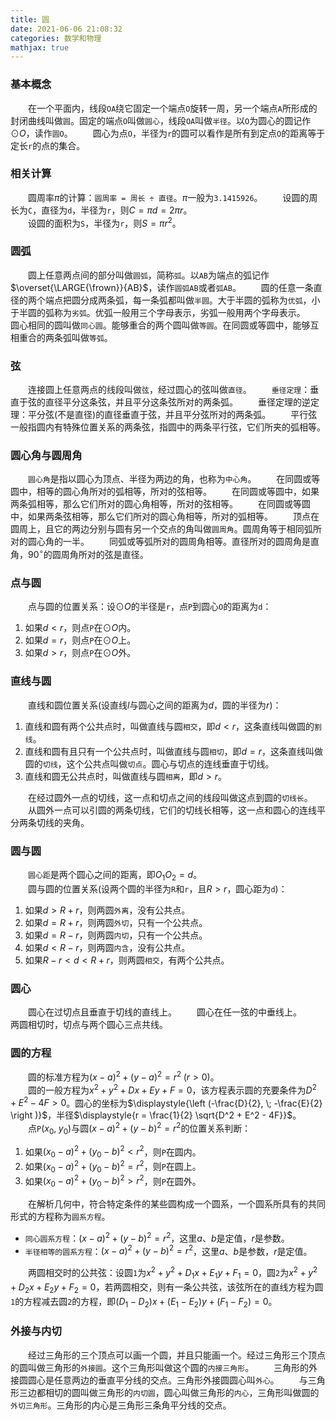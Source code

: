 ```yaml
---
title: 圆
date: 2021-06-06 21:08:32
categories: 数学和物理
mathjax: true
---
```

### 基本概念

&emsp;&emsp;在一个平面内，线段`OA`绕它固定一个端点`O`旋转一周，另一个端点`A`所形成的封闭曲线叫做`圆`。固定的端点`O`叫做`圆心`，线段`OA`叫做`半径`。以`O`为圆心的圆记作$\odot O$，读作`圆O`。<!--more-->
&emsp;&emsp;圆心为点`O`，半径为`r`的圆可以看作是所有到定点`O`的距离等于定长`r`的点的集合。

### 相关计算

&emsp;&emsp;圆周率$\pi$的计算：`圆周率 = 周长 ÷ 直径`。$\pi$一般为`3.1415926`。
&emsp;&emsp;设圆的周长为`C`，直径为`d`，半径为`r`，则$C = \pi d = 2 \pi r$。<br>
&emsp;&emsp;设圆的面积为`S`，半径为`r`，则$S = \pi r^{2}$。<br>

### 圆弧

&emsp;&emsp;圆上任意两点间的部分叫做`圆弧`，简称`弧`。以`AB`为端点的弧记作$\overset{\LARGE{\frown}}{AB}$，读作`圆弧AB`或者`弧AB`。
&emsp;&emsp;圆的任意一条直径的两个端点把圆分成两条弧，每一条弧都叫做`半圆`。大于半圆的弧称为`优弧`，小于半圆的弧称为`劣弧`。优弧一般用三个字母表示，劣弧一般用两个字母表示。
&emsp;&emsp;圆心相同的圆叫做`同心圆`。能够重合的两个圆叫做`等圆`。在同圆或等圆中，能够互相重合的两条弧叫做`等弧`。

### 弦

&emsp;&emsp;连接圆上任意两点的线段叫做`弦`，经过圆心的弦叫做`直径`。
&emsp;&emsp;`垂径定理`：垂直于弦的直径平分这条弦，并且平分这条弦所对的两条弧。
&emsp;&emsp;垂径定理的逆定理：平分弦(不是直径)的直径垂直于弦，并且平分弦所对的两条弧。
&emsp;&emsp;平行弦一般指圆内有特殊位置关系的两条弦，指圆中的两条平行弦，它们所夹的弧相等。

### 圆心角与圆周角

&emsp;&emsp;`圆心角`是指以圆心为顶点、半径为两边的角，也称为`中心角`。
&emsp;&emsp;在同圆或等圆中，相等的圆心角所对的弧相等，所对的弦相等。
&emsp;&emsp;在同圆或等圆中，如果两条弧相等，那么它们所对的圆心角相等，所对的弦相等。
&emsp;&emsp;在同圆或等圆中，如果两条弦相等，那么它们所对的圆心角相等，所对的弧相等。
&emsp;&emsp;顶点在圆周上，且它的两边分别与圆有另一个交点的角叫做`圆周角`。圆周角等于相同弧所对的圆心角的一半。
&emsp;&emsp;同弧或等弧所对的圆周角相等。直径所对的圆周角是直角，$90^{\circ}$的圆周角所对的弦是直径。<br>

### 点与圆

&emsp;&emsp;点与圆的位置关系：设$\odot O$的半径是`r`，点`P`到圆心`O`的距离为`d`：

1. 如果$d < r$，则点`P`在$\odot O$内。
2. 如果$d = r$，则点`P`在$\odot O$上。
3. 如果$d > r$，则点`P`在$\odot O$外。

### 直线与圆

&emsp;&emsp;直线和圆位置关系(设直线$l$与圆心之间的距离为$d$，圆的半径为$r$)：

1. 直线和圆有两个公共点时，叫做直线与圆`相交`，即$d < r$，这条直线叫做圆的`割线`。
2. 直线和圆有且只有一个公共点时，叫做直线与圆`相切`，即$d = r$，这条直线叫做圆的`切线`，这个公共点叫做`切点`。圆心与切点的连线垂直于切线。
3. 直线和圆无公共点时，叫做直线与圆`相离`，即$d > r$。

&emsp;&emsp;在经过圆外一点的切线，这一点和切点之间的线段叫做这点到圆的`切线长`。
&emsp;&emsp;从圆外一点可以引圆的两条切线，它们的切线长相等，这一点和圆心的连线平分两条切线的夹角。

### 圆与圆

&emsp;&emsp;`圆心距`是两个圆心之间的距离，即$O_{1}O_{2} = d$。<br>
&emsp;&emsp;圆与圆的位置关系(设两个圆的半径为`R`和`r`，且$R > r$，圆心距为`d`)：

1. 如果$d > R + r$，则两圆`外离`，没有公共点。
2. 如果$d = R + r$，则两圆`外切`，只有一个公共点。
3. 如果$d = R - r$，则两圆`内切`，只有一个公共点。
4. 如果$d < R - r$，则两圆`内含`，没有公共点。
5. 如果$R - r < d < R + r$，则两圆`相交`，有两个公共点。

### 圆心

&emsp;&emsp;圆心在过切点且垂直于切线的直线上。
&emsp;&emsp;圆心在任一弦的中垂线上。
&emsp;&emsp;两圆相切时，切点与两个圆心三点共线。

### 圆的方程

&emsp;&emsp;圆的标准方程为$(x - a)^2 + (y - a)^2 = r^2 \; (r > 0)$。<br>
&emsp;&emsp;圆的一般方程为$x^2 + y^2 + Dx + Ey + F = 0$，该方程表示圆的充要条件为$D^2 + E^2 - 4F > 0$。圆心的坐标为$\displaystyle{\left (-\frac{D}{2}, \; -\frac{E}{2} \right )}$，半径$\displaystyle{r = \frac{1}{2} \sqrt{D^2 + E^2 - 4F}}$。<br>
&emsp;&emsp;点`P`$(x_0, \; y_0)$与圆$(x - a)^2 + (y - b)^2 = r^2$的位置关系判断：

1. 如果$(x_0 - a)^2 + (y_0 - b)^2 < r^2$，则`P`在圆内。
2. 如果$(x_0 - a)^2 + (y_0 - b)^2 = r^2$，则`P`在圆上。
3. 如果$(x_0 - a)^2 + (y_0 - b)^2 > r^2$，则`P`在圆外。

&emsp;&emsp;在解析几何中，符合特定条件的某些圆构成一个圆系，一个圆系所具有的共同形式的方程称为`圆系方程`。

- `同心圆系方程`：$(x - a)^2 + (y - b)^2 = r^2$，这里$a$、$b$是定值，$r$是参数。
- `半径相等的圆系方程`：$(x - a)^2 + (y - b)^2 = r^2$，这里$a$、$b$是参数，$r$是定值。

&emsp;&emsp;两圆相交时的公共弦：设圆`1`为$x^2 + y^2 + D_1x + E_1y + F_1 = 0$，圆`2`为$x^2 + y^2 + D_2x + E_2y + F_2 = 0$，若两圆相交，则有一条公共弦，该弦所在的直线方程为圆`1`的方程减去圆`2`的方程，即$(D_1 - D_2)x + (E_1 - E_2)y + (F_1 - F_2) = 0$。

### 外接与内切

&emsp;&emsp;经过三角形的三个顶点可以画一个圆，并且只能画一个。经过三角形三个顶点的圆叫做三角形的`外接圆`。这个三角形叫做这个圆的`内接三角形`。
&emsp;&emsp;三角形的外接圆圆心是任意两边的垂直平分线的交点。三角形外接圆圆心叫`外心`。
&emsp;&emsp;与三角形三边都相切的圆叫做三角形的`内切圆`，圆心叫做三角形的`内心`，三角形叫做圆的`外切三角形`。三角形的内心是三角形三条角平分线的交点。